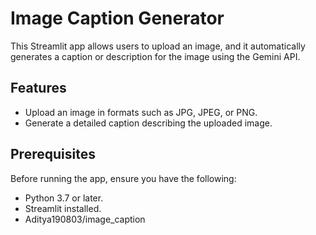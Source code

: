 # Image Caption Generator
This Streamlit app allows users to upload an image, and it automatically generates a caption or description for the image using the Gemini API.

## Features
- Upload an image in formats such as JPG, JPEG, or PNG.
- Generate a detailed caption describing the uploaded image.
  

## Prerequisites
Before running the app, ensure you have the following:
- Python 3.7 or later.
- Streamlit installed.
- Aditya190803/image_caption
